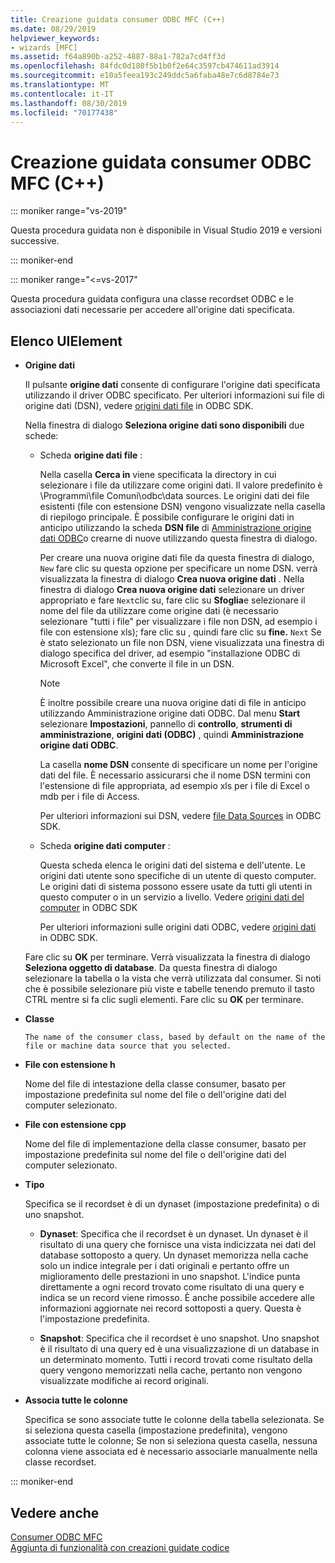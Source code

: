 ```yaml
---
title: Creazione guidata consumer ODBC MFC (C++)
ms.date: 08/29/2019
helpviewer_keywords:
- wizards [MFC]
ms.assetid: f64a890b-a252-4887-88a1-782a7cd4ff3d
ms.openlocfilehash: 84fdc0d180f5b1b0f2e64c3597cb474611ad3914
ms.sourcegitcommit: e10a5feea193c249ddc5a6faba48e7c6d8784e73
ms.translationtype: MT
ms.contentlocale: it-IT
ms.lasthandoff: 08/30/2019
ms.locfileid: "70177438"
---
```

# <a name="mfc-odbc-consumer-wizard"></a>Creazione guidata consumer ODBC MFC (C++)

::: moniker range="vs-2019"

Questa procedura guidata non è disponibile in Visual Studio 2019 e versioni successive.

::: moniker-end

::: moniker range="<=vs-2017"

Questa procedura guidata configura una classe recordset ODBC e le associazioni dati necessarie per accedere all'origine dati specificata.

## <a name="uielement-list"></a>Elenco UIElement

- **Origine dati**

  Il pulsante **origine dati** consente di configurare l'origine dati specificata utilizzando il driver ODBC specificato. Per ulteriori informazioni sui file di origine dati (DSN), vedere [origini dati file](/sql/odbc/reference/file-data-sources) in ODBC SDK.

  Nella finestra di dialogo **Seleziona origine dati sono disponibili** due schede:

  - Scheda **origine dati file** :

     Nella casella **Cerca in** viene specificata la directory in cui selezionare i file da utilizzare come origini dati. Il valore predefinito è \Programmi\file Comuni\odbc\data sources. Le origini dati dei file esistenti (file con estensione DSN) vengono visualizzate nella casella di riepilogo principale. È possibile configurare le origini dati in anticipo utilizzando la scheda **DSN file** di [Amministrazione origine dati ODBC](/sql/odbc/admin/odbc-data-source-administrator)o crearne di nuove utilizzando questa finestra di dialogo.

     Per creare una nuova origine dati file da questa finestra di dialogo, `New` fare clic su questa opzione per specificare un nome DSN. verrà visualizzata la finestra di dialogo **Crea nuova origine dati** . Nella finestra di dialogo **Crea nuova origine dati** selezionare un driver appropriato e fare `Next`clic su, fare clic su **Sfoglia**e selezionare il nome del file da utilizzare come origine dati (è necessario selezionare "tutti i file" per visualizzare i file non DSN, ad esempio i file con estensione xls); fare clic su , quindi fare clic su **fine.** `Next` Se è stato selezionato un file non DSN, viene visualizzata una finestra di dialogo specifica del driver, ad esempio "installazione ODBC di Microsoft Excel", che converte il file in un DSN.

     > [!NOTE]
     > È inoltre possibile creare una nuova origine dati di file in anticipo utilizzando Amministrazione origine dati ODBC. Dal menu **Start** selezionare **Impostazioni**, pannello di **controllo**, **strumenti di amministrazione**, **origini dati (ODBC)** , quindi **Amministrazione origine dati ODBC**.

     La casella **nome DSN** consente di specificare un nome per l'origine dati del file. È necessario assicurarsi che il nome DSN termini con l'estensione di file appropriata, ad esempio xls per i file di Excel o mdb per i file di Access.

     Per ulteriori informazioni sui DSN, vedere [file Data Sources](/sql/odbc/reference/file-data-sources) in ODBC SDK.

  - Scheda **origine dati computer** :

     Questa scheda elenca le origini dati del sistema e dell'utente. Le origini dati utente sono specifiche di un utente di questo computer. Le origini dati di sistema possono essere usate da tutti gli utenti in questo computer o in un servizio a livello. Vedere [origini dati del computer](/sql/odbc/reference/machine-data-sources) in ODBC SDK

     Per ulteriori informazioni sulle origini dati ODBC, vedere [origini dati](/sql/odbc/reference/data-sources) in ODBC SDK.

  Fare clic su **OK** per terminare. Verrà visualizzata la finestra di dialogo **Seleziona oggetto di database**. Da questa finestra di dialogo selezionare la tabella o la vista che verrà utilizzata dal consumer. Si noti che è possibile selezionare più viste e tabelle tenendo premuto il tasto CTRL mentre si fa clic sugli elementi. Fare clic su **OK** per terminare.

- **Classe**

      The name of the consumer class, based by default on the name of the file or machine data source that you selected.

- **File con estensione h**

   Nome del file di intestazione della classe consumer, basato per impostazione predefinita sul nome del file o dell'origine dati del computer selezionato.

- **File con estensione cpp**

   Nome del file di implementazione della classe consumer, basato per impostazione predefinita sul nome del file o dell'origine dati del computer selezionato.

- **Tipo**

   Specifica se il recordset è di un dynaset (impostazione predefinita) o di uno snapshot.

   - **Dynaset**: Specifica che il recordset è un dynaset. Un dynaset è il risultato di una query che fornisce una vista indicizzata nei dati del database sottoposto a query. Un dynaset memorizza nella cache solo un indice integrale per i dati originali e pertanto offre un miglioramento delle prestazioni in uno snapshot. L'indice punta direttamente a ogni record trovato come risultato di una query e indica se un record viene rimosso. È anche possibile accedere alle informazioni aggiornate nei record sottoposti a query. Questa è l'impostazione predefinita.

   - **Snapshot**: Specifica che il recordset è uno snapshot. Uno snapshot è il risultato di una query ed è una visualizzazione di un database in un determinato momento. Tutti i record trovati come risultato della query vengono memorizzati nella cache, pertanto non vengono visualizzate modifiche ai record originali.

- **Associa tutte le colonne**

   Specifica se sono associate tutte le colonne della tabella selezionata. Se si seleziona questa casella (impostazione predefinita), vengono associate tutte le colonne; Se non si seleziona questa casella, nessuna colonna viene associata ed è necessario associarle manualmente nella classe recordset.

::: moniker-end

## <a name="see-also"></a>Vedere anche

[Consumer ODBC MFC](../../mfc/reference/adding-an-mfc-odbc-consumer.md)<br/>
[Aggiunta di funzionalità con creazioni guidate codice](../../ide/adding-functionality-with-code-wizards-cpp.md)
